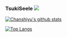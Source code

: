 ### TsukiSeele ![](https://visitor-badge.laobi.icu/badge?page_id=tsukiseele.readme)

[![Chanshiyu's github stats](https://github-readme-stats.vercel.app/api?username=tsukiseele&theme=jolly)](https://github.com/anuraghazra/github-readme-stats)

[![Top Langs](https://github-readme-stats.vercel.app/api/top-langs/?username=tsukiseele)](https://github.com/anuraghazra/github-readme-stats)
